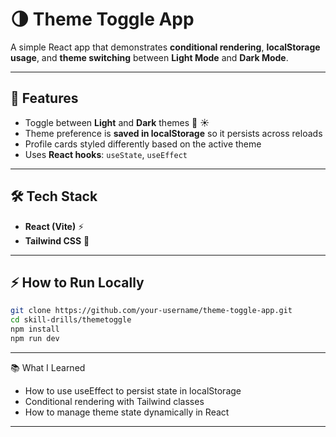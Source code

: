 # 🌗 Theme Toggle App

A simple React app that demonstrates **conditional rendering**, **localStorage usage**, and **theme switching** between **Light Mode** and **Dark Mode**.  

---

## 📌 Features
- Toggle between **Light** and **Dark** themes 🌙 ☀️  
- Theme preference is **saved in localStorage** so it persists across reloads  
- Profile cards styled differently based on the active theme  
- Uses **React hooks**: `useState`, `useEffect`  

---

## 🛠️ Tech Stack
- **React (Vite)** ⚡  
- **Tailwind CSS** 🎨  

---

## ⚡ How to Run Locally
```bash
git clone https://github.com/your-username/theme-toggle-app.git
cd skill-drills/themetoggle
npm install
npm run dev

```

---

📚 What I Learned

- How to use useEffect to persist state in localStorage
- Conditional rendering with Tailwind classes
- How to manage theme state dynamically in React

---
